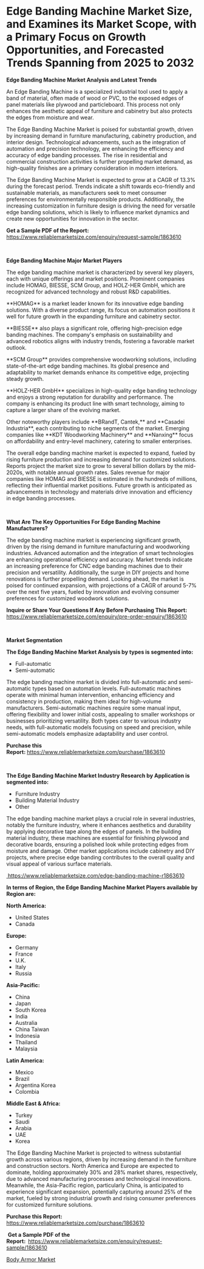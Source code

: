 <p><h1>Edge Banding Machine Market Size, and Examines its Market Scope, with a Primary Focus on Growth Opportunities, and Forecasted Trends Spanning from 2025 to 2032</h1></p><p><strong>Edge Banding Machine Market Analysis and Latest Trends</strong></p>
<p><p>An Edge Banding Machine is a specialized industrial tool used to apply a band of material, often made of wood or PVC, to the exposed edges of panel materials like plywood and particleboard. This process not only enhances the aesthetic appeal of furniture and cabinetry but also protects the edges from moisture and wear.</p><p>The Edge Banding Machine Market is poised for substantial growth, driven by increasing demand in furniture manufacturing, cabinetry production, and interior design. Technological advancements, such as the integration of automation and precision technology, are enhancing the efficiency and accuracy of edge banding processes. The rise in residential and commercial construction activities is further propelling market demand, as high-quality finishes are a primary consideration in modern interiors.</p><p>The Edge Banding Machine Market is expected to grow at a CAGR of 13.3% during the forecast period. Trends indicate a shift towards eco-friendly and sustainable materials, as manufacturers seek to meet consumer preferences for environmentally responsible products. Additionally, the increasing customization in furniture design is driving the need for versatile edge banding solutions, which is likely to influence market dynamics and create new opportunities for innovation in the sector.</p></p>
<p><strong>Get a Sample PDF of the Report:&nbsp;</strong> <a href="https://www.reliablemarketsize.com/enquiry/request-sample/1863610?utm_campaign=2457&utm_medium=2&utm_source=Github&utm_content=ia&utm_term=10042025&utm_id=edge-banding-machine">https://www.reliablemarketsize.com/enquiry/request-sample/1863610</a></p>
<p>&nbsp;</p>
<p><strong>Edge Banding Machine Major Market Players</strong></p>
<p><p>The edge banding machine market is characterized by several key players, each with unique offerings and market positions. Prominent companies include HOMAG, BIESSE, SCM Group, and HOLZ-HER GmbH, which are recognized for advanced technology and robust R&D capabilities.</p><p>**HOMAG** is a market leader known for its innovative edge banding solutions. With a diverse product range, its focus on automation positions it well for future growth in the expanding furniture and cabinetry sector.</p><p>**BIESSE** also plays a significant role, offering high-precision edge banding machines. The company's emphasis on sustainability and advanced robotics aligns with industry trends, fostering a favorable market outlook.</p><p>**SCM Group** provides comprehensive woodworking solutions, including state-of-the-art edge banding machines. Its global presence and adaptability to market demands enhance its competitive edge, projecting steady growth.</p><p>**HOLZ-HER GmbH** specializes in high-quality edge banding technology and enjoys a strong reputation for durability and performance. The company is enhancing its product line with smart technology, aiming to capture a larger share of the evolving market.</p><p>Other noteworthy players include **BRandT, Cantek,** and **Casadei Industria**, each contributing to niche segments of the market. Emerging companies like **KDT Woodworking Machinery** and **Nanxing** focus on affordability and entry-level machinery, catering to smaller enterprises.</p><p>The overall edge banding machine market is expected to expand, fueled by rising furniture production and increasing demand for customized solutions. Reports project the market size to grow to several billion dollars by the mid-2020s, with notable annual growth rates. Sales revenue for major companies like HOMAG and BIESSE is estimated in the hundreds of millions, reflecting their influential market positions. Future growth is anticipated as advancements in technology and materials drive innovation and efficiency in edge banding processes.</p></p>
<p>&nbsp;</p>
<p><strong>What Are The Key Opportunities For Edge Banding Machine Manufacturers?</strong></p>
<p><p>The edge banding machine market is experiencing significant growth, driven by the rising demand in furniture manufacturing and woodworking industries. Advanced automation and the integration of smart technologies are enhancing operational efficiency and accuracy. Market trends indicate an increasing preference for CNC edge banding machines due to their precision and versatility. Additionally, the surge in DIY projects and home renovations is further propelling demand. Looking ahead, the market is poised for continued expansion, with projections of a CAGR of around 5-7% over the next five years, fueled by innovation and evolving consumer preferences for customized woodwork solutions.</p></p>
<p><strong>Inquire or Share Your Questions If Any Before Purchasing This Report:</strong> <a href="https://www.reliablemarketsize.com/enquiry/pre-order-enquiry/1863610?utm_campaign=2457&utm_medium=2&utm_source=Github&utm_content=ia&utm_term=10042025&utm_id=edge-banding-machine">https://www.reliablemarketsize.com/enquiry/pre-order-enquiry/1863610</a></p>
<p>&nbsp;</p>
<p><strong>Market Segmentation</strong></p>
<p><strong>The Edge Banding Machine Market Analysis by types is segmented into:</strong></p>
<p><ul><li>Full-automatic</li><li>Semi-automatic</li></ul></p>
<p><p>The edge banding machine market is divided into full-automatic and semi-automatic types based on automation levels. Full-automatic machines operate with minimal human intervention, enhancing efficiency and consistency in production, making them ideal for high-volume manufacturers. Semi-automatic machines require some manual input, offering flexibility and lower initial costs, appealing to smaller workshops or businesses prioritizing versatility. Both types cater to various industry needs, with full-automatic models focusing on speed and precision, while semi-automatic models emphasize adaptability and user control.</p></p>
<p><strong>Purchase this Report:&nbsp;</strong><a href="https://www.reliablemarketsize.com/purchase/1863610?utm_campaign=2457&utm_medium=2&utm_source=Github&utm_content=ia&utm_term=10042025&utm_id=edge-banding-machine">https://www.reliablemarketsize.com/purchase/1863610</a></p>
<p>&nbsp;</p>
<p><strong>The Edge Banding Machine Market Industry Research by Application is segmented into:</strong></p>
<p><ul><li>Furniture Industry</li><li>Building Material Industry</li><li>Other</li></ul></p>
<p><p>The edge banding machine market plays a crucial role in several industries, notably the furniture industry, where it enhances aesthetics and durability by applying decorative tape along the edges of panels. In the building material industry, these machines are essential for finishing plywood and decorative boards, ensuring a polished look while protecting edges from moisture and damage. Other market applications include cabinetry and DIY projects, where precise edge banding contributes to the overall quality and visual appeal of various surface materials.</p></p>
<p><a href="https://www.reliablemarketsize.com/edge-banding-machine-r1863610?utm_campaign=2457&utm_medium=2&utm_source=Github&utm_content=ia&utm_term=10042025&utm_id=edge-banding-machine">&nbsp;https://www.reliablemarketsize.com/edge-banding-machine-r1863610</a></p>
<p><strong>In terms of Region, the Edge Banding Machine Market Players available by Region are:</strong></p>
<p>
    <p> <strong> North America: </strong>
        <ul>
            <li>United States</li>
            <li>Canada</li>
        </ul>
        </p> 
    <p> <strong> Europe: </strong>
        <ul>
            <li>Germany</li>
            <li>France</li>
            <li>U.K.</li>
            <li>Italy</li>
            <li>Russia</li>
        </ul>
        </p> 
    <p> <strong> Asia-Pacific: </strong>
        <ul>
            <li>China</li>
            <li>Japan</li>
            <li>South Korea</li>
            <li>India</li>
            <li>Australia</li>
            <li>China Taiwan</li>
            <li>Indonesia</li>
            <li>Thailand</li>
            <li>Malaysia</li>
        </ul>
        </p> 
    <p> <strong> Latin America: </strong>
        <ul>
            <li>Mexico</li>
            <li>Brazil</li>
            <li>Argentina Korea</li>
            <li>Colombia</li>
        </ul>
        </p> 
    <p> <strong> Middle East & Africa: </strong>
        <ul>
            <li>Turkey</li>
            <li>Saudi</li>
            <li>Arabia</li>
            <li>UAE</li>
            <li>Korea</li>
        </ul>
    </p>
    </p>
<p><p>The Edge Banding Machine Market is projected to witness substantial growth across various regions, driven by increasing demand in the furniture and construction sectors. North America and Europe are expected to dominate, holding approximately 30% and 28% market shares, respectively, due to advanced manufacturing processes and technological innovations. Meanwhile, the Asia-Pacific region, particularly China, is anticipated to experience significant expansion, potentially capturing around 25% of the market, fueled by strong industrial growth and rising consumer preferences for customized furniture solutions.</p></p>
<p><strong>Purchase this Report: </strong><a href="https://www.reliablemarketsize.com/purchase/1863610?utm_campaign=2457&utm_medium=2&utm_source=Github&utm_content=ia&utm_term=10042025&utm_id=edge-banding-machine">https://www.reliablemarketsize.com/purchase/1863610</a></p>
<p>&nbsp;<strong>Get a Sample PDF of the Report:&nbsp;&nbsp;</strong><a href="https://www.reliablemarketsize.com/enquiry/request-sample/1863610?utm_campaign=2457&utm_medium=2&utm_source=Github&utm_content=ia&utm_term=10042025&utm_id=edge-banding-machine">https://www.reliablemarketsize.com/enquiry/request-sample/1863610</a></p>
<p><strong></strong></p>
<p><p><a href="https://github.com/gaiusmelyna/Market-Research-Report-List-1/blob/main/body-armor-market.md?utm_campaign=2457&utm_medium=2&utm_source=Github&utm_content=ia&utm_term=10042025&utm_id=edge-banding-machine">Body Armor Market</a></p></p>